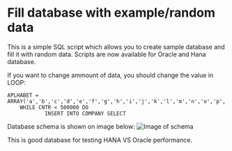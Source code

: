 # Fill database with example/random data

This is a simple SQL script which allows you to create sample database and fill it with random data. Scripts are now available for Oracle and Hana database.

If you want to change ammount of data, you should change the value in LOOP:
```
APLHABET = ARRAY('a','b','c','d','e','f','g','h','i','j','k','l','m','n','o','p','q','r','s','t','u','v','w','x','y','z');
	WHILE CNTR < 500000 DO
			INSERT INTO COMPANY SELECT 
```

Database schema is shown on image below:
![Image of schema](https://pawelwiejkut.net/pobierz/git_database_schemat.jpg)

This is good database for testing HANA VS Oracle performance.


